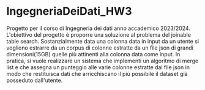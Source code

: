 # IngegneriaDeiDati_HW3
Progetto per il corso di Ingegneria dei dati anno accademico 2023/2024. L'obiettivo del progetto è proporre una soluzione al problema del joinable table search. Sostanzialmente
data una colonna data in input da un utente si vogliono estrarre da un corpus di colonne estratte da un file json di grandi dimensioni(15GB) quelle più attinenti alla colonna data
come input. In pratica, si vuole realizzare un sistema che implementi un algoritmo di merge list e che assegna un punteggio alle varie colonne estratte dal file json in modo che 
restituisca dati che arricchiscano il più possibile il dataset già posseduto dall'utente.

